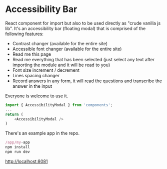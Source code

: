 
# Accessibility Bar

React component for import but also to be used directly as "crude vanilla js lib".
It's an accessibility bar (floating modal) that is comprised of the following features:
- Contrast changer (available for the entire site)
- Accessible font changer (available for the entire site)
- Read me this page
- Read me everything that has been selected (just select any text after importing the module and it will be read to you)
- Font size increment / decrement
- Lines spacing changer
- Record answers in any form, it will read the questions and transcribe the answer in the input

Everyone is welcome to use it.

```js
import { AccessibilityModal } from 'components';
...
return (
    <AccessibilityModal />
)
```

There's an example app in the repo.

```js
/app/my-app
npm install
npm run dev
```
[http://localhost:8081](http://localhost:8081)
